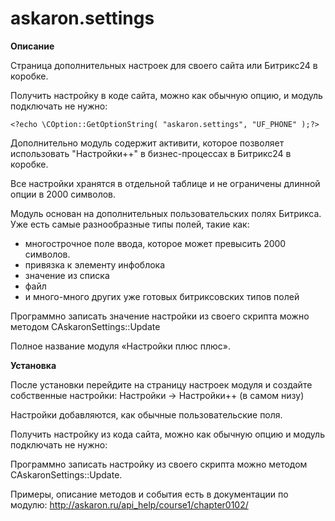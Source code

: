 # askaron.settings

**Описание**

Страница дополнительных настроек для своего сайта или Битрикс24 в коробке.

Получить настройку в коде сайта, можно как обычную опцию, и модуль подключать не нужно:

`<?echo \COption::GetOptionString( "askaron.settings", "UF_PHONE" );?>`


Дополнительно модуль содержит активити, которое позволяет использовать "Настройки++" в бизнес-процессах в Битрикс24 в коробке.

Все настройки хранятся в отдельной таблице и не ограничены длинной опции в 2000 символов.

Модуль основан на дополнительных пользовательских полях Битрикса. Уже есть самые разнообразные типы полей, такие как:

- многострочное поле ввода, которое может превысить 2000 символов.
- привязка к элементу инфоблока
- значение из списка
- файл
- и много-много других уже готовых битриксовских типов полей

Программно записать значение настройки из своего скрипта можно методом
CAskaronSettings::Update

Полное название модуля «Настройки плюс плюс».

**Установка**

После установки перейдите на страницу настроек модуля и создайте собственные настройки:
Настройки -> Настройки++ (в самом низу)

Настройки добавляются, как обычные пользовательские поля.

Получить настройку из кода сайта, можно как обычную опцию и модуль подключать не нужно:
<?echo COption::GetOptionString( "askaron.settings", "UF_PHONE" );?>
Программно записать настройку из своего скрипта можно методом CAskaronSettings::Update.

Примеры, описание методов и события есть в документации по модулю:
http://askaron.ru/api_help/course1/chapter0102/